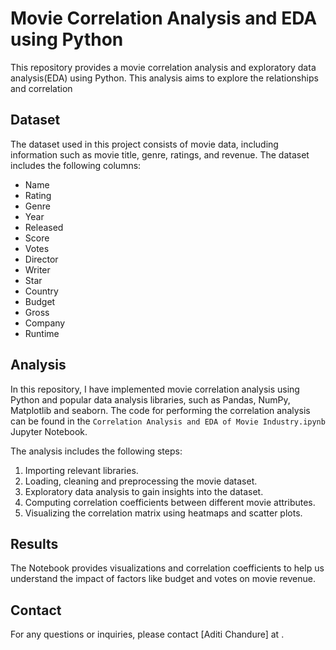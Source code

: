 # Movie Correlation Analysis and EDA using Python
This repository provides a movie correlation analysis and exploratory data analysis(EDA) using Python. This analysis aims to explore the relationships and correlation 


## Dataset

The dataset used in this project consists of movie data, including information such as movie title, genre, ratings, and revenue. The dataset includes the following columns:

- Name
- Rating
- Genre
- Year
- Released
- Score
- Votes
- Director
- Writer
- Star
- Country
- Budget
- Gross
- Company
- Runtime


## Analysis

In this repository, I have implemented movie correlation analysis using Python and popular data analysis libraries, such as Pandas, NumPy, Matplotlib and seaborn. The code for performing the correlation analysis can be found in the `Correlation Analysis and EDA of Movie Industry.ipynb` Jupyter Notebook.

The analysis includes the following steps:

1. Importing relevant libraries.
2. Loading, cleaning and preprocessing the movie dataset.
3. Exploratory data analysis to gain insights into the dataset.
4. Computing correlation coefficients between different movie attributes.
5. Visualizing the correlation matrix using heatmaps and scatter plots.

## Results

The Notebook provides visualizations and correlation coefficients to help us understand the impact of factors like budget and votes on movie revenue.


## Contact

For any questions or inquiries, please contact [Aditi Chandure] at [](aditichandure@gmail.com).
